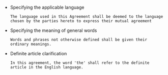 - Specifying the applicable language

    `The language used in this Agreement shall be deemed to the language chosen by the parties hereto to express their mutual agreement`
    
- Specifying the meaning of general words

    `Words and phrases not otherwise defined shall be given their ordinary meanings.`
    
- Definite article clarification

    `In this agreement, the word 'the' shall refer to the definite article in the English language.`
